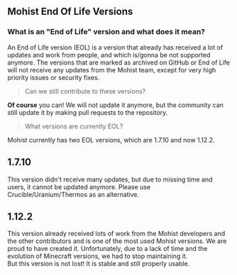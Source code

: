Mohist End Of Life Versions
---

### What is an "End of Life" version and what does it mean?

An End of Life version (EOL) is a version that already has received a lot of updates and work from people, and which is/gonna be not supported anymore. The versions that are marked as archived on GitHub or End of Life will not receive any updates from the Mohist team, except for very high priority issues or security fixes.
      
      
> Can we still contribute to these versions?    

**Of course** you can! We will not update it anymore, but the community can still update it by making pull requests to the repository.

> What versions are currently EOL?    

Mohist currently has two EOL versions, which are 1.7.10 and now 1.12.2.

## 1.7.10

This version didn't receive many updates, but due to missing time and users, it cannot be updated anymore. Please use Crucible/Uranium/Thermos as an alternative.

## 1.12.2

This version already received lots of work from the Mohist developers and the other contributors and is one of the most used Mohist versions. We are proud to have created it. Unfortunately, due to a lack of time and the evolution of Minecraft versions, we had to stop maintaining it.     
But this version is not lost! It is stable and still properly usable.
